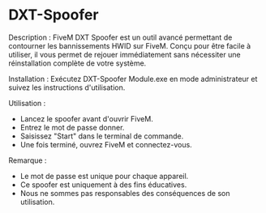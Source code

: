 # DXT-Spoofer

Description   :
FiveM DXT Spoofer est un outil avancé permettant de contourner les bannissements HWID sur FiveM. Conçu pour être facile à utiliser, il vous permet de rejouer immédiatement sans nécessiter une réinstallation complète de votre système.

Installation  :
Exécutez DXT-Spoofer Module.exe en mode administrateur et suivez les instructions d'utilisation.

Utilisation   :
- Lancez le spoofer avant d'ouvrir FiveM.
- Entrez le mot de passe donner.
- Saisissez "Start" dans le terminal de commande.
- Une fois terminé, ouvrez FiveM et connectez-vous.

Remarque      :
- Le mot de passe est unique pour chaque appareil.
- Ce spoofer est uniquement à des fins éducatives.
- Nous ne sommes pas responsables des conséquences de son utilisation.
